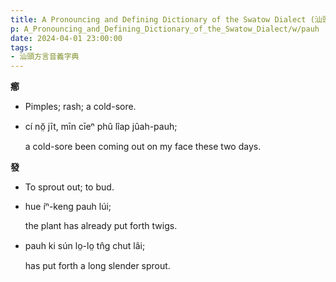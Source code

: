 ```yaml
---
title: A Pronouncing and Defining Dictionary of the Swatow Dialect (汕頭方言音義字典) / pauh
p: A_Pronouncing_and_Defining_Dictionary_of_the_Swatow_Dialect/w/pauh
date: 2024-04-01 23:00:00
tags: 
- 汕頭方言音義字典
---
```



**癤**
- Pimples; rash; a cold-sore.

- cí nŏ̤ jīt, mīn cīeⁿ phû lîap jûah-pauh;

  a cold-sore been coming out on my face these two days.

**發**
- To sprout out; to bud.

- hue íⁿ-keng pauh lúi;

  the plant has already put forth twigs.

- pauh ki sún lo̤-lo̤ tn̂g chut lâi;

  has put forth a long slender sprout.